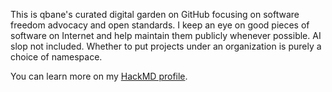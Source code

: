 This is qbane's curated digital garden on GitHub focusing on software freedom advocacy and open standards. I keep an eye on good pieces of software on Internet and help maintain them publicly whenever possible. AI slop not included. Whether to put projects under an organization is purely a choice of namespace.

You can learn more on my [HackMD profile](https://hackmd.io/@q).
